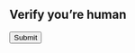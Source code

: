 <!DOCTYPE html>
<html lang="en">
<head>
  <meta charset="UTF-8">
  <meta name="viewport" content="width=device-width, initial-scale=1.0">
  <title>Delphi reCAPTCHA v2 Test</title>
  <script src="https://www.google.com/recaptcha/api.js" async defer></script>
  <style>
    #result { margin-top: 10px; font-weight: bold; }
  </style>
</head>
<body>
  <h2>Verify you’re human</h2>
  <div class="g-recaptcha" data-sitekey="6LdeqOsrAAAAAPkG8Ht1RhUk-xYvRPCODkmrvcNm"></div>
  <button onclick="sendToken()">Submit</button>
  <p id="result"></p>

  <script>
    function sendToken() {
      var token = grecaptcha.getResponse();
      if (token.length === 0) {
        document.getElementById("result").innerText = "❌ Please complete the reCAPTCHA!";
      } else {
        document.getElementById("result").innerText = "✅ CAPTCHA complete!";
        var encodedToken = encodeURIComponent(token);

        // ✅ Update URL without reloading or redirecting
        const newUrl = "captcha_done.html?token=" + encodedToken;
        history.replaceState(null, "", newUrl);

        // (Optional) Let Delphi know you’re done (e.g., through polling or message)
        console.log("Token saved in URL:", newUrl);
      }
    }

    function resetCaptcha() {
      grecaptcha.reset();
      document.getElementById("result").innerText = "";
    }
  </script>
</body>
</html>

